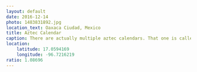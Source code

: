 ```yaml
---
layout: default
date: 2016-12-14
photo: 1483831892.jpg
location_text: Oaxaca Ciudad, Mexico
title: Aztec Calendar
caption: There are actually multiple aztec calendars. That one is called 'tonalpohualli' and in order to know what day is today you actually need 2 wheels with numbers and other symbols!
location:
    latitude: 17.0594169
    longitude: -96.7216219
ratio: 1.08696
---
```

